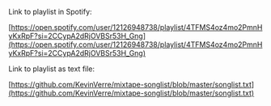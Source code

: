 Link to playlist in Spotify:

[https://open.spotify.com/user/12126948738/playlist/4TFMS4oz4mo2PmnHyKxRpF?si=2CCypA2dRjOVBSr53H_Gng](https://open.spotify.com/user/12126948738/playlist/4TFMS4oz4mo2PmnHyKxRpF?si=2CCypA2dRjOVBSr53H_Gng)

Link to playlist as text file:

[https://github.com/KevinVerre/mixtape-songlist/blob/master/songlist.txt](https://github.com/KevinVerre/mixtape-songlist/blob/master/songlist.txt)
